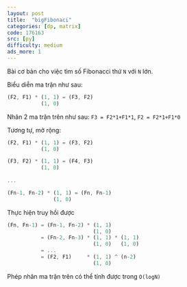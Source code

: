 ```yaml
---
layout: post
title:  "bigFibonaci"
categories: [dp, matrix]
code: 176163
src: [py]
difficulty: medium
ads_more: 1
---
```


Bài cơ bản cho việc tìm số Fibonacci thứ `N` với `N` lớn.

Biểu diễn ma trận như sau:

```js
(F2, F1) * (1, 1) = (F3, F2)
           (1, 0)
```

Nhân 2 ma trận trên như sau: `F3 = F2*1+F1*1`, `F2 = F2*1+F1*0`

Tương tự, mở rộng:

```js
(F2, F1) * (1, 1) = (F3, F2)
           (1, 0)

(F3, F2) * (1, 1) = (F4, F3)
           (1, 0)
           
...

(Fn-1, Fn-2) * (1, 1) = (Fn, Fn-1)
               (1, 0)
```

Thực hiện truy hồi được

```js
(Fn, Fn-1) = (Fn-1, Fn-2) * (1, 1)
                            (1, 0)
           = (Fn-2, Fn-3) * (1, 1) * (1, 1)
                            (1, 0)   (1, 0)
           = ...
           = (F2, F1)     * (1, 1) ^ (n-2)
                            (1, 0)
```

Phép nhân ma trận trên có thể tính được trong `O(logN)`

